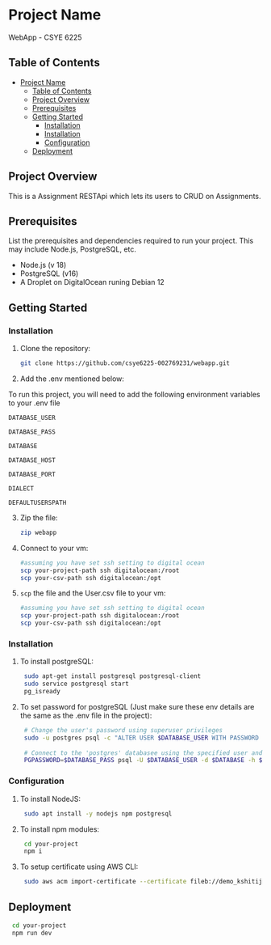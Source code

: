 # Project Name

WebApp - CSYE 6225

## Table of Contents

- [Project Name](#project-name)
  - [Table of Contents](#table-of-contents)
  - [Project Overview](#project-overview)
  - [Prerequisites](#prerequisites)
  - [Getting Started](#getting-started)
    - [Installation](#installation)
    - [Installation](#installation-1)
    - [Configuration](#configuration)
  - [Deployment](#deployment)

## Project Overview

This is a Assignment RESTApi which lets its users to CRUD on Assignments.

## Prerequisites

List the prerequisites and dependencies required to run your project. This may include Node.js, PostgreSQL, etc.

- Node.js (v 18)
- PostgreSQL (v16)
- A Droplet on DigitalOcean runing Debian 12

## Getting Started


### Installation

1. Clone the repository:

   ```bash
   git clone https://github.com/csye6225-002769231/webapp.git

2. Add the .env mentioned below:

To run this project, you will need to add the following environment variables to your .env file

`DATABASE_USER`
  
`DATABASE_PASS` 

`DATABASE`  

`DATABASE_HOST` 

`DATABASE_PORT` 

`DIALECT` 

`DEFAULTUSERSPATH` 

3. Zip the file:

   ```bash
   zip webapp

4. Connect to your vm:

   ```bash
   #assuming you have set ssh setting to digital ocean
   scp your-project-path ssh digitalocean:/root
   scp your-csv-path ssh digitalocean:/opt

5. ```scp``` the file and the User.csv file to your vm:

   ```bash
   #assuming you have set ssh setting to digital ocean
   scp your-project-path ssh digitalocean:/root
   scp your-csv-path ssh digitalocean:/opt

### Installation

1. To install postgreSQL:

   ```bash
    sudo apt-get install postgresql postgresql-client
    sudo service postgresql start
    pg_isready

2. To set password for postgreSQL (Just make sure these env details are the same as the .env file in the project):

   ```bash
    # Change the user's password using superuser privileges
    sudo -u postgres psql -c "ALTER USER $DATABASE_USER WITH PASSWORD '$DATABASE_PASS';"
          
    # Connect to the 'postgres' databasee using the specified user and password
    PGPASSWORD=$DATABASE_PASS psql -U $DATABASE_USER -d $DATABASE -h $DATABASE_HOST -p $DATABASE_PORT

### Configuration

1. To install NodeJS:

   ```bash
    sudo apt install -y nodejs npm postgresql

2. To install npm modules:

   ```bash
    cd your-project
    npm i

3. To setup certificate using AWS CLI:

   ```bash
    sudo aws acm import-certificate --certificate fileb://demo_kshitijprabhu_me.crt --private-key fileb://private.key --certificate-chain fileb://demo_kshitijprabhu_me.ca-bundle --region us-east-1 --profile demo

## Deployment

   ```bash
    cd your-project
    npm run dev
